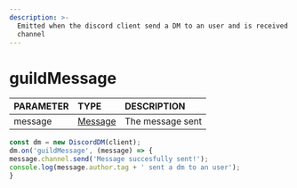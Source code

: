 ```yaml
---
description: >-
  Emitted when the discord client send a DM to an user and is received in the DM
  channel
---
```


# guildMessage

| PARAMETER | TYPE | DESCRIPTION |
| :--- | :--- | :--- |
| message | [Message](https://discord.js.org/#/docs/main/stable/class/Message) | The message sent |

```javascript
const dm = new DiscordDM(client);
dm.on('guildMessage', (message) => {
message.channel.send('Message succesfully sent!');
console.log(message.author.tag + ' sent a dm to an user');  
}
```

